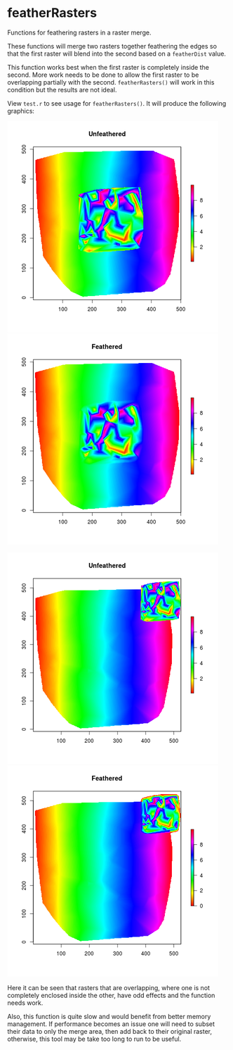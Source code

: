 # featherRasters
Functions for feathering rasters in a raster merge.

These functions will merge two rasters together feathering the edges so that the first raster will blend into the second based on a `featherDist` value. 

This function works best when the first raster is completely inside the second. More work needs to be done to allow the first raster to be overlapping partially with the second. `featherRasters()` will work in this condition but the results are not ideal. 

View `test.r` to see usage for `featherRasters()`. It will produce the following graphics:

![raster centered unfeathered](./images/centered_unfeathered.png)
![raster centered feathered](./images/centered_feathered.png)

![raster edge unfeathered](./images/edge_unfeathered.png)
![raster edge feathered](./images/edge_feathered.png)
  
Here it can be seen that rasters that are overlapping, where one is not completely enclosed inside the other, have odd effects and the function needs work.

Also, this function is quite slow and would benefit from better memory management. If performance becomes an issue one will need to subset their data to only the merge area, then add back to their original raster, otherwise, this tool may be take too long to run to be useful.
